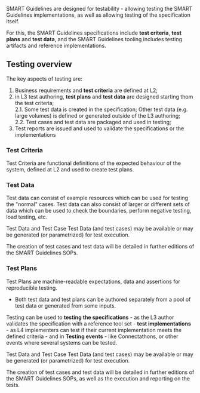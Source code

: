 SMART Guidelines are designed for testability - allowing testing the SMART Guidelines implementations, as well as allowing testing of the specification itself.

For this, the SMART Guidelines specifications include **test criteria**, **test plans** and **test data**, and the SMART Guidelines tooling includes testing artifacts and reference implementations.  


## Testing overview

The key aspects of testing are:

1. Business requirements and **test criteria** are defined at L2;   
2. in L3 test authoring, **test plans** and **test data** are designed starting thom the test criteria;   
2.1. Some test data is created in the specification; Other test data (e.g. large volumes) is defined or generated outside of the L3 authoring;  
2.2. Test cases and test data are packaged and used in testing;   
3. Test reports are issued and used to validate the specifications or the implementations



### Test Criteria
Test Criteria are functional definitions of the expected behaviour of the system, defined at L2 and used to create test plans.


### Test Data

Test data can consist of example resources which can be used for testing the "normal" cases. Test data can also consist of larger or different sets of data which can be used to check the boundaries, perform negative testing, load testing, etc. 

<div class="info-box may">
  <span class="info-title">Test Data and Test Case</span>
   Test Data (and test cases) may be available or may be generated (or parametrized) for test execution. 
</div>

The creation of test cases and test data will be detailed in further editions of the SMART Guidelines SOPs.




### Test Plans
Test Plans are machine-readable expectations, data and assertions for reproducible testing.
* Both test data and test plans can be authored separately from a pool of test data or generated from some inputs.  


Testing can be used to **testing the specifications** - as the L3 author validates the specification with a reference tool set - **test implementations** - as L4 implementers can test if their current implementation meets the defined criteria - and in **Testing events** - like Connectathons, or other events where several systems can be tested.  






<div class="info-box may">
  <span class="info-title">Test Data and Test Case</span>
   Test Data (and test cases) may be available or may be generated (or parametrized) for test execution. 
</div>

The creation of test cases and test data will be detailed in further editions of the SMART Guidelines SOPs, as well as the execution and reporting on the tests.




